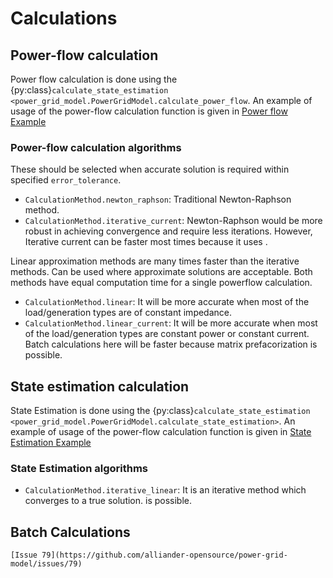 <!--
SPDX-FileCopyrightText: 2022 Contributors to the Power Grid Model project <dynamic.grid.calculation@alliander.com>

SPDX-License-Identifier: MPL-2.0
-->

# Calculations

## Power-flow calculation

Power flow calculation is done using the {py:class}`calculate_state_estimation <power_grid_model.PowerGridModel.calculate_power_flow`. An example of usage of the power-flow calculation function is given in [Power flow Example](ex_power_flow)


### Power-flow calculation algorithms

These should be selected when accurate solution is required within specified `error_tolerance`.

* `CalculationMethod.newton_raphson`: Traditional Newton-Raphson method.
* `CalculationMethod.iterative_current`: Newton-Raphson would be more robust in achieving convergence and require less
  iterations. However, Iterative current can be faster most times because it
  uses [](./performance-guide.md#matrix-prefactorization).

Linear approximation methods are many times faster than the iterative methods. Can be used where approximate solutions
are acceptable. Both methods have equal computation time for a single powerflow calculation.

* `CalculationMethod.linear`: It will be more accurate when most of the load/generation types are of constant impedance.
* `CalculationMethod.linear_current`: It will be more accurate when most of the load/generation types are constant power
  or constant current. Batch calculations here will be faster because matrix prefacorization is possible.

## State estimation calculation

State Estimation is done using the {py:class}`calculate_state_estimation <power_grid_model.PowerGridModel.calculate_state_estimation>`. An example of usage of the power-flow calculation function is given in [State Estimation Example](ex_state_est)

### State Estimation algorithms

* `CalculationMethod.iterative_linear`: It is an iterative method which converges to a true
  solution. [](./performance-guide.md#matrix-prefactorization) is possible.

## Batch Calculations

```{warning}
[Issue 79](https://github.com/alliander-opensource/power-grid-model/issues/79)
```

